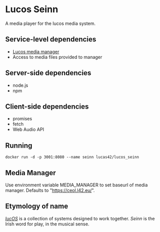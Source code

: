 # Lucos Seinn
A media player for the lucos media system.

## Service-level dependencies
* [Lucos media manager](https://github.com/lucas42/lucos_media_manager)
* Access to media files provided to manager

## Server-side dependencies
* node.js
* npm

## Client-side dependencies
* promises
* fetch
* Web Audio API

## Running
`docker run -d -p 3001:8080 --name seinn lucas42/lucos_seinn`


## Media Manager
Use environment variable MEDIA_MANAGER to set baseurl of media manager.  Defaults to "https://ceol.l42.eu/".

## Etymology of name
*[lucOS](https://github.com/lucas42/lucos)* is a collection of systems designed to work together.  *Seinn* is the Irish word for play, in the musical sense.

